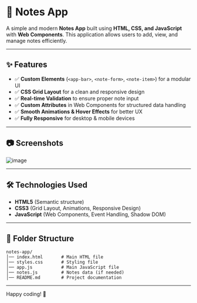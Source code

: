 # 📒 Notes App
A simple and modern **Notes App** built using **HTML, CSS, and JavaScript** with **Web Components**. This application allows users to add, view, and manage notes efficiently.

---

## ✨ Features
- ✅ **Custom Elements** (`<app-bar>`, `<note-form>`, `<note-item>`) for a modular UI
- ✅ **CSS Grid Layout** for a clean and responsive design
- ✅ **Real-time Validation** to ensure proper note input
- ✅ **Custom Attributes** in Web Components for structured data handling
- ✅ **Smooth Animations & Hover Effects** for better UX
- ✅ **Fully Responsive** for desktop & mobile devices

---

## 📷 Screenshots
![image](https://github.com/user-attachments/assets/8efca4e0-d7ac-41eb-a2d9-c0041d501c65)


---

## 🛠️ Technologies Used
- **HTML5** (Semantic structure)
- **CSS3** (Grid Layout, Animations, Responsive Design)
- **JavaScript** (Web Components, Event Handling, Shadow DOM)

---

## 📜 Folder Structure
```
notes-app/
│── index.html       # Main HTML file
│── styles.css       # Styling file
│── app.js           # Main JavaScript file
│── notes.js         # Notes data (if needed)
│── README.md        # Project documentation
```

---

Happy coding! 🚀
